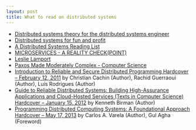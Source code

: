 ```yaml
---
layout: post
title: What to read on distributed systems
---
```


* [Distributed systems theory for the distributed systems engineer](http://the-paper-trail.org/blog/distributed-systems-theory-for-the-distributed-systems-engineer/)
* [Distributed systems for fun and profit](http://book.mixu.net/distsys/single-page.html)
* [A Distributed Systems Reading List](https://dancres.github.io/Pages/)
* [MICROSERVICES - A REALITY CHECK(POINT)](http://capgemini.github.io/architecture/microservices-reality-check/)
* [Leslie Lamport](http://research.microsoft.com/en-us/um/people/lamport/pubs/pubs.html)
* [Paxos Made Moderately Complex - Computer Science](http://www.cs.cornell.edu/courses/cs7412/2011sp/paxos.pdf)
* [Introduction to Reliable and Secure Distributed Programming Hardcover – February 12, 2011](http://www.amazon.com/Introduction-Reliable-Secure-Distributed-Programming/dp/3642152597/)
  by Christian Cachin (Author), Rachid Guerraoui (Author), Luís Rodrigues (Author)
* [Guide to Reliable Distributed Systems: Building High-Assurance Applications and Cloud-Hosted Services (Texts in Computer Science) Hardcover – January 15, 2012](http://www.amazon.com/Guide-Reliable-Distributed-Systems-High-Assurance/dp/1447124154/)
  by Kenneth Birman (Author)
* [Programming Distributed Computing Systems: A Foundational Approach Hardcover – May 17, 2013](http://www.amazon.com/Programming-Distributed-Computing-Systems-Foundational/dp/0262018985/)
  by Carlos A. Varela  (Author), Gul Agha (Foreword)
